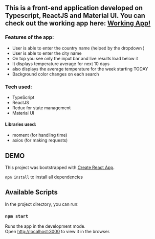 ## This is a front-end application developed on Typescript, ReactJS and Material UI. You can check out the working app here: [Working App!]()

### Features of the app:

- User is able to enter the country name (helped by the dropdown )
- User is able to enter the city name
- On top you see only the input bar and live results load below it
- It displays temperature average for next 10 days
- also displays the average temperature for the week starting TODAY
- Background color changes on each search

### Tech used:

- TypeScript
- ReactJS
- Redux for state management
- Material UI

#### Libraries used:

- moment (for handling time)
- axios (for making requests)

## DEMO

[](/src/images/Wonderkind_weather_dilip.gif)

This project was bootstrapped with [Create React App](https://github.com/facebook/create-react-app).

`npm install` to install all dependencies

## Available Scripts

In the project directory, you can run:

### `npm start`

Runs the app in the development mode.<br />
Open [http://localhost:3000](http://localhost:3000) to view it in the browser.
